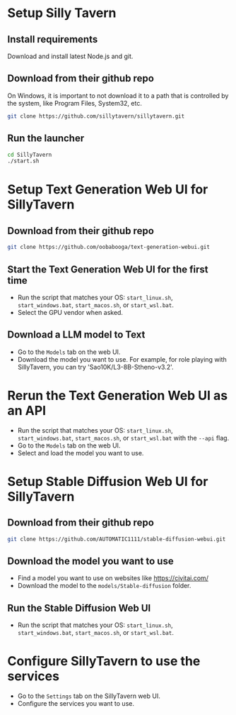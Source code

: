 # Setup Silly Tavern

## Install requirements

Download and install latest Node.js and git. 

## Download from their github repo

On Windows, it is important to not download it to a path that is controlled by the system, like Program Files, System32, etc.

```bash
git clone https://github.com/sillytavern/sillytavern.git
```

## Run the launcher

```bash
cd SillyTavern
./start.sh
```


# Setup Text Generation Web UI for SillyTavern

## Download from their github repo

```bash
git clone https://github.com/oobabooga/text-generation-webui.git
```

## Start the Text Generation Web UI for the first time

* Run the script that matches your OS: `start_linux.sh`, `start_windows.bat`, `start_macos.sh`, or `start_wsl.bat`.
* Select the GPU vendor when asked. 

## Download a LLM model to Text

* Go to the `Models` tab on the web UI.
* Download the model you want to use. For example, for role playing with SillyTavern, you can try 'Sao10K/L3-8B-Stheno-v3.2'.

# Rerun the Text Generation Web UI as an API

* Run the script that matches your OS: `start_linux.sh`, `start_windows.bat`, `start_macos.sh`, or `start_wsl.bat` with the `--api` flag.
* Go to the `Models` tab on the web UI.
* Select and load the model you want to use.


# Setup Stable Diffusion Web UI for SillyTavern

## Download from their github repo

```bash
git clone https://github.com/AUTOMATIC1111/stable-diffusion-webui.git
```

## Download the model you want to use

* Find a model you want to use on websites like https://civitai.com/
* Download the model to the `models/Stable-diffusion` folder.

## Run the Stable Diffusion Web UI

* Run the script that matches your OS: `start_linux.sh`, `start_windows.bat`, `start_macos.sh`, or `start_wsl.bat`.

# Configure SillyTavern to use the services

* Go to the `Settings` tab on the SillyTavern web UI.
* Configure the services you want to use.






